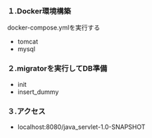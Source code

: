 ### １.Docker環境構築
docker-compose.ymlを実行する
- tomcat
- mysql

### ２.migratorを実行してDB準備
- init
- insert_dummy

### ３.アクセス 
- localhost:8080/java_servlet-1.0-SNAPSHOT
